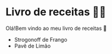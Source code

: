  # Livro de receitas 👨‍🍳


Olá!Bem vindo ao meu livro de receitas :wave:

- Strogonoff de Frango
- Pavê de Limão
